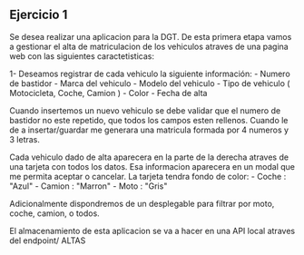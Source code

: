 ## Ejercicio 1

Se desea realizar una aplicacion para la DGT. De esta primera etapa vamos a gestionar el alta de matriculacion de los vehiculos atraves de una pagina web con las siguientes caractetisticas: 

1- Deseamos registrar de cada vehiculo la siguiente información:
    - Numero de bastidor
    - Marca del vehiculo
    - Modelo del vehiculo
    - Tipo de vehiculo ( Motocicleta, Coche, Camion )
    - Color
    - Fecha de alta
  

Cuando insertemos un nuevo vehiculo se debe validar que el numero de bastidor no este repetido, que todos los campos esten rellenos.
Cuando le de a insertar/guardar me generara una matricula formada por 4 numeros y 3 letras.

Cada vehiculo dado de alta aparecera en la parte de la derecha atraves de una tarjeta con todos los datos.
Esa informacion aparecera en un modal que me permita aceptar o cancelar. La tarjeta tendra fondo de color: 
    - Coche : "Azul"
    - Camion : "Marron"
    - Moto : "Gris"

Adicionalmente dispondremos de un desplegable para filtrar por moto, coche, camion, o todos.

El almacenamiento de esta aplicacion se va a hacer en una API local atraves del endpoint/ ALTAS 